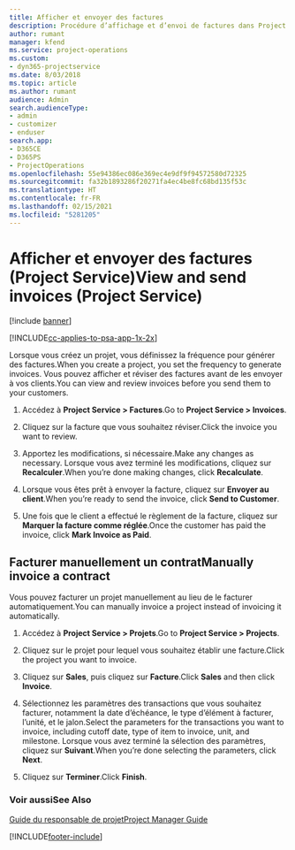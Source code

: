 ```yaml
---
title: Afficher et envoyer des factures
description: Procédure d’affichage et d’envoi de factures dans Project Service
author: rumant
manager: kfend
ms.service: project-operations
ms.custom:
- dyn365-projectservice
ms.date: 8/03/2018
ms.topic: article
ms.author: rumant
audience: Admin
search.audienceType:
- admin
- customizer
- enduser
search.app:
- D365CE
- D365PS
- ProjectOperations
ms.openlocfilehash: 55e94386ec086e369ec4e9df9f94572580d72325
ms.sourcegitcommit: fa32b1893286f20271fa4ec4be8fc68bd135f53c
ms.translationtype: HT
ms.contentlocale: fr-FR
ms.lasthandoff: 02/15/2021
ms.locfileid: "5281205"
---
```

# <a name="view-and-send-invoices-project-service"></a><span data-ttu-id="08741-103">Afficher et envoyer des factures (Project Service)</span><span class="sxs-lookup"><span data-stu-id="08741-103">View and send invoices (Project Service)</span></span>

[!include [banner](../includes/psa-now-project-operations.md)]

[!INCLUDE[cc-applies-to-psa-app-1x-2x](../includes/cc-applies-to-psa-app-1x-2x.md)]

<span data-ttu-id="08741-104">Lorsque vous créez un projet, vous définissez la fréquence pour générer des factures.</span><span class="sxs-lookup"><span data-stu-id="08741-104">When you create a project, you set the frequency to generate invoices.</span></span> <span data-ttu-id="08741-105">Vous pouvez afficher et réviser des factures avant de les envoyer à vos clients.</span><span class="sxs-lookup"><span data-stu-id="08741-105">You can view and review invoices before you send them to your customers.</span></span>  
  
1.  <span data-ttu-id="08741-106">Accédez à **Project Service > Factures**.</span><span class="sxs-lookup"><span data-stu-id="08741-106">Go to **Project Service > Invoices**.</span></span>  
  
2.  <span data-ttu-id="08741-107">Cliquez sur la facture que vous souhaitez réviser.</span><span class="sxs-lookup"><span data-stu-id="08741-107">Click the invoice you want to review.</span></span>  
  
3.  <span data-ttu-id="08741-108">Apportez les modifications, si nécessaire.</span><span class="sxs-lookup"><span data-stu-id="08741-108">Make any changes as necessary.</span></span> <span data-ttu-id="08741-109">Lorsque vous avez terminé les modifications, cliquez sur **Recalculer**.</span><span class="sxs-lookup"><span data-stu-id="08741-109">When you’re done making changes, click **Recalculate**.</span></span>  
  
4.  <span data-ttu-id="08741-110">Lorsque vous êtes prêt à envoyer la facture, cliquez sur **Envoyer au client**.</span><span class="sxs-lookup"><span data-stu-id="08741-110">When you’re ready to send the invoice, click **Send to Customer**.</span></span>  
  
5.  <span data-ttu-id="08741-111">Une fois que le client a effectué le règlement de la facture, cliquez sur **Marquer la facture comme réglée**.</span><span class="sxs-lookup"><span data-stu-id="08741-111">Once the customer has paid the invoice, click **Mark Invoice as Paid**.</span></span>  
  
## <a name="manually-invoice-a-contract"></a><span data-ttu-id="08741-112">Facturer manuellement un contrat</span><span class="sxs-lookup"><span data-stu-id="08741-112">Manually invoice a contract</span></span>  
 <span data-ttu-id="08741-113">Vous pouvez facturer un projet manuellement au lieu de le facturer automatiquement.</span><span class="sxs-lookup"><span data-stu-id="08741-113">You can manually invoice a project instead of invoicing it automatically.</span></span>  
  
1.  <span data-ttu-id="08741-114">Accédez à **Project Service > Projets**.</span><span class="sxs-lookup"><span data-stu-id="08741-114">Go to **Project Service > Projects**.</span></span>  
  
2.  <span data-ttu-id="08741-115">Cliquez sur le projet pour lequel vous souhaitez établir une facture.</span><span class="sxs-lookup"><span data-stu-id="08741-115">Click the project you want to invoice.</span></span>  
  
3.  <span data-ttu-id="08741-116">Cliquez sur **Sales**, puis cliquez sur **Facture**.</span><span class="sxs-lookup"><span data-stu-id="08741-116">Click **Sales** and then click **Invoice**.</span></span>  
  
4.  <span data-ttu-id="08741-117">Sélectionnez les paramètres des transactions que vous souhaitez facturer, notamment la date d’échéance, le type d’élément à facturer, l’unité, et le jalon.</span><span class="sxs-lookup"><span data-stu-id="08741-117">Select the parameters for the transactions you want to invoice, including cutoff date, type of item to invoice, unit, and milestone.</span></span> <span data-ttu-id="08741-118">Lorsque vous avez terminé la sélection des paramètres, cliquez sur **Suivant**.</span><span class="sxs-lookup"><span data-stu-id="08741-118">When you’re done selecting the parameters, click **Next**.</span></span>  
  
5.  <span data-ttu-id="08741-119">Cliquez sur **Terminer**.</span><span class="sxs-lookup"><span data-stu-id="08741-119">Click **Finish**.</span></span>  
  
### <a name="see-also"></a><span data-ttu-id="08741-120">Voir aussi</span><span class="sxs-lookup"><span data-stu-id="08741-120">See Also</span></span>  
 [<span data-ttu-id="08741-121">Guide du responsable de projet</span><span class="sxs-lookup"><span data-stu-id="08741-121">Project Manager Guide</span></span>](../psa/project-manager-guide.md)


[!INCLUDE[footer-include](../includes/footer-banner.md)]